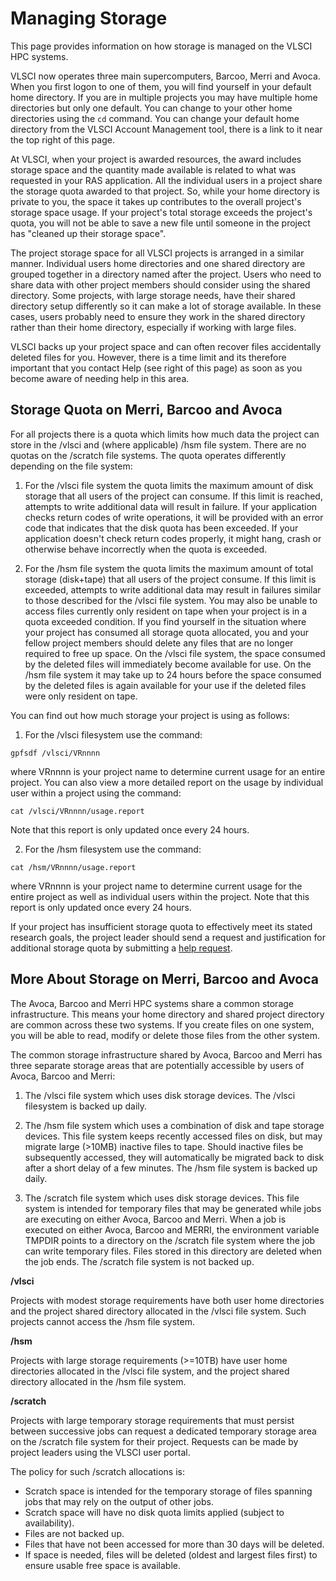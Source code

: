 # Managing Storage

This page provides information on how storage is managed on the VLSCI HPC systems.

VLSCI now operates three main supercomputers, Barcoo, Merri and Avoca. When you first logon to one of them, you will find yourself in your default home directory. If you are in multiple projects you may have multiple home directories but only one default. You can change to your other home directories using the `cd` command. You can change your default home directory from the VLSCI Account Management tool, there is a link to it near the top right of this page.

At VLSCI, when your project is awarded resources, the award includes storage space and the quantity made available is related to what was requested in your RAS application. All the individual users in a project share the storage quota awarded to that project. So, while your home directory is private to you, the space it takes up contributes to the overall project's storage space usage. If your project's total storage exceeds the project's quota, you will not be able to save a new file until someone in the project has "cleaned up their storage space".

The project storage space for all VLSCI projects is arranged in a similar manner. Individual users home directories and one shared directory are grouped together in a directory named after the project. Users who need to share data with other project members should consider using the shared directory. Some projects, with large storage needs, have their shared directory setup differently so it can make a lot of storage available. In these cases, users probably need to ensure they work in the shared directory rather than their home directory, especially if working with large files.

VLSCI backs up your project space and can often recover files accidentally deleted files for you. However, there is a time limit and its therefore important that you contact Help (see right of this page) as soon as you become aware of needing help in this area.

## Storage Quota on Merri, Barcoo and Avoca

For all projects there is a quota which limits how much data the project can store in the /vlsci and (where applicable) /hsm file system. There are no quotas on the /scratch file systems. The quota operates differently depending on the file system:

1. For the /vlsci file system the quota limits the maximum amount of disk storage that all users of the project can consume.  If this limit is reached, attempts to write additional data will result in failure.  If your application checks return codes of write operations, it will be provided with an error code that indicates that the disk quota has been exceeded.  If your application doesn't check return codes properly, it might hang, crash or otherwise behave incorrectly when the quota is exceeded.

2. For the /hsm file system the quota limits the maximum amount of total storage (disk+tape) that all users of the project consume.  If this limit is exceeded, attempts to write additional data may result in failures similar to those described for the /vlsci file system.  You may also be unable to access files currently only resident on tape when your project is in a quota exceeded condition.
If you find yourself in the situation where your project has consumed all storage quota allocated, you and your fellow project members should delete any files that are no longer required to free up space.  On the /vlsci file system, the space consumed by the deleted files will immediately become available for use.  On the /hsm file system it may take up to 24 hours before the space consumed by the deleted files is again available for your use if the deleted files were only resident on tape.

You can find out how much storage your project is using as follows:

1. For the /vlsci filesystem use the command:
```
gpfsdf /vlsci/VRnnnn
```
where VRnnnn is your project name to determine current usage for an entire project.
You can also view a more detailed report on the usage by individual user within a project using the command:
```
cat /vlsci/VRnnnn/usage.report
```
Note that this report is only updated once every 24 hours.

2. For the /hsm filesystem use the command:
```
cat /hsm/VRnnnn/usage.report
```
where VRnnnn is your project name to determine current usage for the entire project as well as individual users within the project.  Note that this report is only updated once every 24 hours.

If your project has insufficient storage quota to effectively meet its stated research goals, the project leader should send a request and justification for additional storage quota by submitting a [help request](help@vlsci.unimelb.edu.au).

## More About Storage on Merri, Barcoo and Avoca

The Avoca, Barcoo and Merri HPC systems share a common storage infrastructure.  This means your home directory and shared project directory are common across these two systems.  If you create files on one system, you will be able to read, modify or delete those files from the other system.

The common storage infrastructure shared by Avoca, Barcoo and Merri has three separate storage areas that are potentially accessible by users of Avoca, Barcoo and Merri:

1. The /vlsci file system which uses disk storage devices.   The /vlsci filesystem is backed up daily.

2. The /hsm file system which uses a combination of disk and tape storage devices.  This file system keeps recently accessed files on disk, but may migrate large (>10MB) inactive files to tape. Should inactive files be subsequently accessed, they will automatically be migrated back to disk after a short delay of a few minutes.  The /hsm file system is backed up daily.

2. The /scratch file system which uses disk storage devices.  This file system is intended for temporary files that may be generated while jobs are executing on either Avoca, Barcoo and Merri.  When a job is executed on either Avoca, Barcoo and MERRI, the environment variable TMPDIR points to a directory on the /scratch file system where the job can write temporary files.  Files stored in this directory are deleted when the job ends.  The /scratch file system is not backed up.

**/vlsci**

Projects with modest storage requirements have both user home directories and the project shared directory allocated in the /vlsci file system.  Such projects cannot access the /hsm file system.

**/hsm**

Projects with large storage requirements (>=10TB) have user home directories allocated in the /vlsci file system, and the project shared directory allocated in the /hsm file system.

**/scratch**

Projects with large temporary storage requirements that must persist between successive jobs can request a dedicated temporary storage area on the /scratch file system for their project.  Requests can be made by project leaders using the VLSCI user portal.

The policy for such /scratch allocations is:

* Scratch space is intended for the temporary storage of files spanning jobs that may rely on the output of other jobs.
* Scratch space will have no disk quota limits applied (subject to availability).
* Files are not backed up.
* Files that have not been accessed for more than 30 days will be deleted.
* If space is needed, files will be deleted (oldest and largest files first) to ensure usable free space is available.
